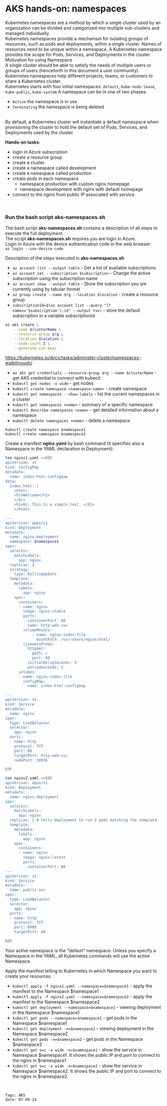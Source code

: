 
<properties
pageTitle= 'AKS hands-on: Namespace'
description= "AKS hands-on: Namespace"
services="AKS"
documentationCenter="https://github.com/fabferri/"
authors="fabferri"
editor=""/>

<tags
   ms.service="AKS"
   ms.devlang="AKS"
   ms.topic="article"
   ms.tgt_pltfrm="AKS"
   ms.workload="AKS"
   ms.date="08/09/2024"
   ms.author="fabferri" />

# AKS hands-on: namespaces
Kubernetes namespaces are a method by which a single cluster used by an organization can be divided and categorized into multiple sub-clusters and managed individually.<br>
Kubernetes namespaces provide a mechanism for isolating groups of resources, such as pods and deployments, within a single cluster. Names of resources need to be unique within a namespace.
A Kubernetes namespace provides the scope for Pods, Services, and Deployments in the cluster.
<br>
Motivation for using Namespace <br>
A single cluster should be able to satisfy the needs of multiple users or groups of users (henceforth in this document a user community).
Kubernetes namespaces help different projects, teams, or customers to share a Kubernetes cluster.
<br>
Kubernetes starts with four initial namespaces: `default`, `kube-node-lease`, `kube-public`, `kube-system`
A namespace can be in one of two phases: 
- `Active` the namespace is in use
- `Terminating` the namespace is being deleted
<br>
By default, a Kubernetes cluster will instantiate a default namespace when provisioning the cluster to hold the default set of Pods, Services, and Deployments used by the cluster.
<br>

**Hands-on tasks**: <br>
- login in Azure subscription
- create a resource group
- create a cluster
- create a namespace called development
- create a namespace called production
- create pods in each namespace
  - namespace production with custom nginx homepage
  - namespace development with nginx with default homepage
- connect to the nginx from public IP associated with service 

<br>

### <a name="create the full deployment"></a> Run the bash script aks-namespaces.sh
The bash script **aks-namespaces.sh** contains a description of all steps to execute the full deployment.<br>
The script **aks-namespaces.sh** requires you are login in Azure. <br> 
Login in Azure with the device authentication code in the web browser: <br>
`az login --use-device-code` 

Description of the steps executed in **aks-namespaces.sh** <br>
- `az account list --output table`  - Get a list of available subscriptions <br>
- `az account set --subscription $subscription` - Change the active subscription using the subscription name 
- `az account show --output table`              - Show the subscription you are currently using by tabular format <br>
- `az group create --name $rg --location $location` - create a resource group
- `subscriptionId=$(az account list --query "[?name=='$subscription'].id" --output tsv)` - store the default subscription in a variable subscriptionId


```bash
az aks create \
    --name $clusterName \
    --resource-group $rg \
    --location $location \
    --node-count 5 \
    --generate-ssh-keys
```
https://kubernetes.io/docs/tasks/administer-cluster/namespaces-walkthrough/

- `az aks get-credentials --resource-group $rg --name $clusterName` - get AKS credential to connect with kubectl
- `kubectl get nodes -o wide` - get nodes
- `kubectl create namespace <namespace-name>` - create namespace 
- `kubectl get namespaces --show-labels` - list the current namespaces in a cluster
- `kubectl get namespaces <name>` - summary of a specific namespace
- `kubectl describe namespaces <name>` - get detailed information about a namespace
- `kubectl delete namespaces <name>` - delete a namespace
```console
kubectl create namespace $namespace1
kubectl create namespace $namespace2
```


Create a manifest **nginx.yaml** by bash command (it specifies also a Namespace in the YAML declaration in Deployment): 
```bash
tee nginx1.yaml <<EOF
apiVersion: v1
kind: ConfigMap
metadata:
  name: index-html-configmap
data:
  index.html: |
    <html>
    <h1>Welcome</h1>
    </br>
    <h1>Hi! This is a simple test. </h1>
    </html>

---
apiVersion: apps/v1
kind: Deployment
metadata:
  name: nginx-deployment
  namespace: $namespace1
spec:
  selector:
    matchLabels:
      app: nginx
  replicas: 3
  strategy:
    type: RollingUpdate
  template:
    metadata:
      labels:
        app: nginx
    spec:
      containers:
      - name: nginx
        image: nginx:stable
        ports:
        - containerPort: 80
          name: http-web-svc
        volumeMounts:
            - name: nginx-index-file
              mountPath: /usr/share/nginx/html/
        livenessProbe:
          httpGet:
            path: /
            port: 80
          initialDelaySeconds: 5
          periodSeconds: 5    
      volumes:
      - name: nginx-index-file
        configMap:
          name: index-html-configmap

---
apiVersion: v1
kind: Service
metadata:
  name: nginx
spec:
  type: LoadBalancer
  selector:
    app: nginx
  ports:
  - name: http
    protocol: TCP
    port: 80
    targetPort: http-web-svc
    nodePort: 30036

EOF
```

```bash
tee nginx2.yaml <<EOF
apiVersion: apps/v1
kind: Deployment
metadata:
  name: nginx-deployment
spec:
  selector:
    matchLabels:
      app: nginx
  replicas: 2 # tells deployment to run 2 pods matching the template
  template:
    metadata:
      labels:
        app: nginx
    spec:
      containers:
      - name: nginx
        image: nginx:latest
        ports:
        - containerPort: 80
---
apiVersion: v1
kind: Service
metadata:
  name: public-svc
spec:
  type: LoadBalancer
  selector:
    app: nginx
  ports:
  - name: http
    protocol: TCP
    port: 8080
    targetPort: 80

EOF
```
Your active namespace is the "default" namespace. Unless you specify a Namespace in the YAML, all Kubernetes commands will use the active Namespace.

Apply the manifest telling to Kubernetes in which Namespace you want to create your resources.
- `kubectl apply -f nginx1.yaml --namespace=$namespace1` - apply the manifest to the Namespace $namespace1
- `kubectl apply -f nginx2.yaml --namespace=$namespace2` - apply the manifest to the Namespace $namespace2
- `kubectl get deployment --namespace=$namespace1` - viewing deployment in the Namespace $namespace1
- `kubectl get pods --namespace=$namespace1` - get pods in the Namespace $namespace1
- `kubectl get deployment -n=$namespace2` - viewing deployment in the Namespace $namespace2
- `kubectl get pods -n=$namespace2` - get pods in the Namespace $namespace2
- `kubectl get svc -o wide -n=$namespace1` - show the service in  Namespace $namespace1. It shows the public IP and port to connect to the nginx in $namespace1
- `kubectl get svc -o wide -n=$namespace2` - show the service in  Namespace $namespace2. It shows the public IP and port to connect to the nginx in $namespace2

<br>


`Tags: AKS` <br>
`date: 07-09-24`